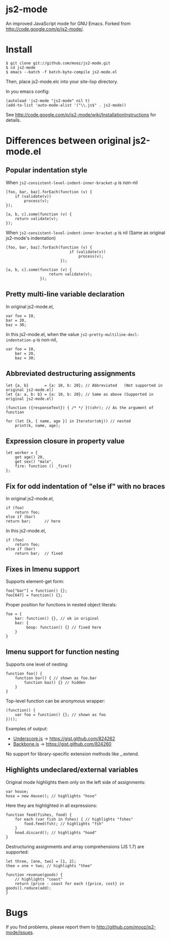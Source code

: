 js2-mode
========

An improved JavaScript mode for GNU Emacs. Forked from <http://code.google.com/p/js2-mode/>.

Install
=======

    $ git clone git://github.com/mooz/js2-mode.git
    $ cd js2-mode
    $ emacs --batch -f batch-byte-compile js2-mode.el

Then, place js2-mode.elc into your site-lisp directory.

In you emacs config:

    (autoload 'js2-mode "js2-mode" nil t)
    (add-to-list 'auto-mode-alist '("\\.js$" . js2-mode))

See <http://code.google.com/p/js2-mode/wiki/InstallationInstructions> for details.

Differences between original js2-mode.el
========================================

Popular indentation style
-------------------------

When `js2-consistent-level-indent-inner-bracket-p` is non-nil
    
    [foo, bar, baz].forEach(function (v) {
        if (validate(v))
            process(v);
    });
    
    [a, b, c].some(function (v) {
        return validate(v);
    });

When `js2-consistent-level-indent-inner-bracket-p` is nil
(Same as original js2-mode's indentation)

    [foo, bar, baz].forEach(function (v) {
                                if (validate(v))
                                    process(v);
                            });
    
    [a, b, c].some(function (v) {
                       return validate(v);
                   });

Pretty multi-line variable declaration
--------------------------------------

In original js2-mode.el,

    var foo = 10,
    bar = 20,
    baz = 30;

In this js2-mode.el, when the value `js2-pretty-multiline-decl-indentation-p` is non-nil,

    var foo = 10,
        bar = 20,
        baz = 30;

Abbreviated destructuring assignments
-------------------------------------

    let {a, b}       = {a: 10, b: 20}; // Abbreviated   (Not supported in original js2-mode.el)
    let {a: a, b: b} = {a: 10, b: 20}; // Same as above (Supported in original js2-mode.el)

    (function ({responseText}) { /* */ })(xhr); // As the argument of function

    for (let [k, { name, age }] in Iterator(obj)) // nested
        print(k, name, age);

Expression closure in property value
------------------------------------

    let worker = {
        get age() 20,
        get sex() "male",
        fire: function () _fire()
    };

Fix for odd indentation of "else if" with no braces
---------------------------------------------------

In original js2-mode.el,

    if (foo)
        return foo;
    else if (bar)
    return bar;      // here

In this js2-mode.el,

    if (foo)
        return foo;
    else if (bar)
        return bar;  // fixed

Fixes in Imenu support
----------------------

Supports element-get form:

    foo["bar"] = function() {};
    foo[647] = function() {};

Proper position for functions in nested object literals:

    foo = {
        bar: function() {}, // ok in original
        baz: {
             boop: function() {} // fixed here
        }
    }

Imenu support for function nesting
----------------------------------

Supports one level of nesting:

    function foo() {
        function bar() { // shown as foo.bar
            function baz() {} // hidden
        }
    }

Top-level function can be anonymous wrapper:

    (function() {
        var foo = function() {}; // shown as foo
    })();

Examples of output:

* [Underscore.js](https://github.com/documentcloud/underscore/blob/master/underscore.js)
-> <https://gist.github.com/824262>
* [Backbone.js](https://github.com/documentcloud/backbone/blob/master/backbone.js)
-> <https://gist.github.com/824260>

No support for library-specific extension methods like _.extend.

Highlights undeclared/external variables
----------------------------------------

Original mode highlights them only on the left side of assignments:

    var house;
    hose = new House(); // highlights "hose"

Here they are highlighted in all expressions:
    
    function feed(fishes, food) {
        for each (var fish in fshes) { // highlights "fshes"
            food.feed(fsh); // highlights "fsh"
        }
        hood.discard(); // highlights "hood"
    }

Destructuring assignments and array comprehensions (JS 1.7) are supported:

    let three, [one, two] = [1, 2];
    thee = one + two; // highlights "thee" 

    function revenue(goods) {
        // highlights "coast"
        return [price - coast for each ({price, cost} in goods)].reduce(add);
    }
    
Bugs
====

If you find problems, please report them to <http://github.com/mooz/js2-mode/issues>.
